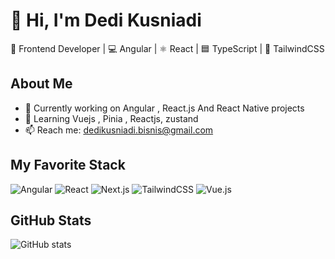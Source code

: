 # 👋 Hi, I'm Dedi Kusniadi

🚀 Frontend Developer | 💻 Angular | ⚛️ React | 🟦 TypeScript | 🎨 TailwindCSS

## About Me
- 🔭 Currently working on Angular , React.js And React Native projects
- 🌱 Learning Vuejs , Pinia , Reactjs, zustand
- 📫 Reach me: dedikusniadi.bisnis@gmail.com

## My Favorite Stack
![Angular](https://img.shields.io/badge/Angular-DD0031?style=for-the-badge&logo=angular&logoColor=white)
![React](https://img.shields.io/badge/React-20232A?style=for-the-badge&logo=react&logoColor=61DAFB)
![Next.js](https://img.shields.io/badge/Next.js-000000?style=for-the-badge&logo=nextdotjs&logoColor=white)
![TailwindCSS](https://img.shields.io/badge/TailwindCSS-38B2AC?style=for-the-badge&logo=tailwindcss&logoColor=white)
![Vue.js](https://img.shields.io/badge/Vue.js-35495E?style=for-the-badge&logo=vuedotjs&logoColor=4FC08D)


## GitHub Stats
![GitHub stats](https://github-readme-stats.vercel.app/api?username=dedikusniadi2026&show_icons=true&theme=radical)
